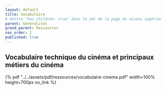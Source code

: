 ```yaml
---
layout: default
title: Vocabulaire
# mettre "has_children: true" dans le yml de la page du niveau supérieur
parent: Généralités
grand_parent: Ressources
nav_order: 1
published: true
---
```

## Vocabulaire technique du cinéma et principaux métiers du cinéma
{% pdf "../../assets/pdf/ressources/vocabulaire-cinema.pdf" width=100% height=700px no_link %}